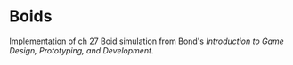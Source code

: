 # Boids

Implementation of ch 27 Boid simulation from Bond's *Introduction to Game Design, Prototyping, and Development*.

